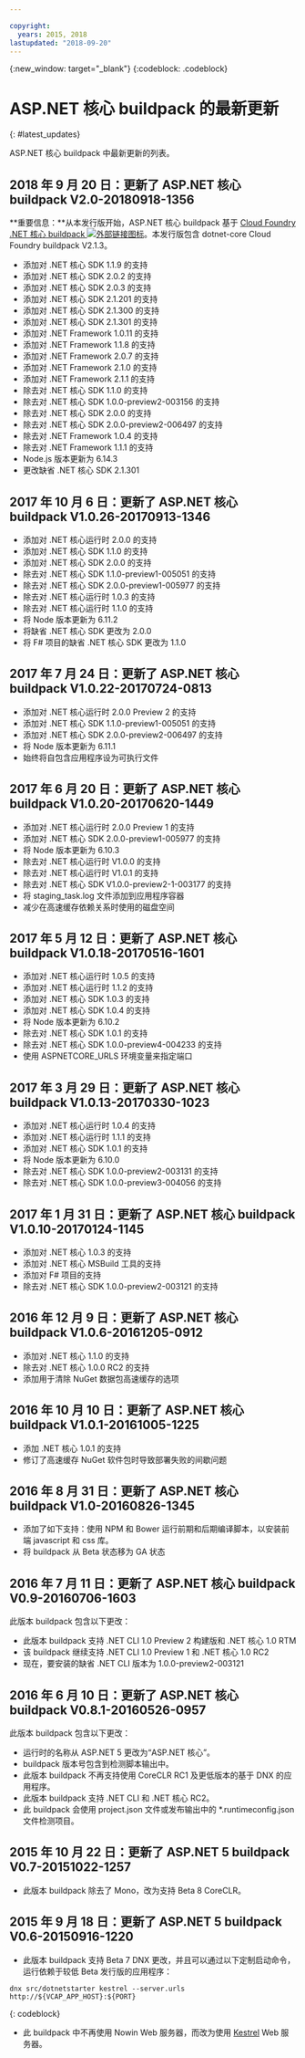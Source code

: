 ```yaml
---

copyright:
  years: 2015, 2018
lastupdated: "2018-09-20"
---
```


{:new_window: target="_blank"}
{:codeblock: .codeblock}

# ASP.NET 核心 buildpack 的最新更新
{: #latest_updates}

ASP.NET 核心 buildpack 中最新更新的列表。

## 2018 年 9 月 20 日：更新了 ASP.NET 核心 buildpack V2.0-20180918-1356

**重要信息：**从本发行版开始，ASP.NET 核心 buildpack 基于 [Cloud Foundry .NET 核心 buildpack ![外部链接图标](../../icons/launch-glyph.svg "外部链接图标")](https://docs.cloudfoundry.org/buildpacks/dotnet-core/index.html)。本发行版包含 dotnet-core Cloud Foundry buildpack V2.1.3。

* 添加对 .NET 核心 SDK 1.1.9 的支持
* 添加对 .NET 核心 SDK 2.0.2 的支持
* 添加对 .NET 核心 SDK 2.0.3 的支持
* 添加对 .NET 核心 SDK 2.1.201 的支持
* 添加对 .NET 核心 SDK 2.1.300 的支持
* 添加对 .NET 核心 SDK 2.1.301 的支持
* 添加对 .NET Framework 1.0.11 的支持
* 添加对 .NET Framework 1.1.8 的支持
* 添加对 .NET Framework 2.0.7 的支持
* 添加对 .NET Framework 2.1.0 的支持
* 添加对 .NET Framework 2.1.1 的支持
* 除去对 .NET 核心 SDK 1.1.0 的支持
* 除去对 .NET 核心 SDK 1.0.0-preview2-003156 的支持
* 除去对 .NET 核心 SDK 2.0.0 的支持
* 除去对 .NET 核心 SDK 2.0.0-preview2-006497 的支持
* 除去对 .NET Framework 1.0.4 的支持
* 除去对 .NET Framework 1.1.1 的支持
* Node.js 版本更新为 6.14.3
* 更改缺省 .NET 核心 SDK 2.1.301

## 2017 年 10 月 6 日：更新了 ASP.NET 核心 buildpack V1.0.26-20170913-1346
* 添加对 .NET 核心运行时 2.0.0 的支持
* 添加对 .NET 核心 SDK 1.1.0 的支持
* 添加对 .NET 核心 SDK 2.0.0 的支持
* 除去对 .NET 核心 SDK 1.1.0-preview1-005051 的支持
* 除去对 .NET 核心 SDK 2.0.0-preview1-005977 的支持
* 除去对 .NET 核心运行时 1.0.3 的支持
* 除去对 .NET 核心运行时 1.1.0 的支持
* 将 Node 版本更新为 6.11.2
* 将缺省 .NET 核心 SDK 更改为 2.0.0
* 将 F# 项目的缺省 .NET 核心 SDK 更改为 1.1.0

## 2017 年 7 月 24 日：更新了 ASP.NET 核心 buildpack V1.0.22-20170724-0813 

* 添加对 .NET 核心运行时 2.0.0 Preview 2 的支持
* 添加对 .NET 核心 SDK 1.1.0-preview1-005051 的支持
* 添加对 .NET 核心 SDK 2.0.0-preview2-006497 的支持
* 将 Node 版本更新为 6.11.1
* 始终将自包含应用程序设为可执行文件

## 2017 年 6 月 20 日：更新了 ASP.NET 核心 buildpack V1.0.20-20170620-1449

* 添加对 .NET 核心运行时 2.0.0 Preview 1 的支持
* 添加对 .NET 核心 SDK 2.0.0-preview1-005977 的支持
* 将 Node 版本更新为 6.10.3
* 除去对 .NET 核心运行时 V1.0.0 的支持
* 除去对 .NET 核心运行时 V1.0.1 的支持
* 除去对 .NET 核心 SDK V1.0.0-preview2-1-003177 的支持
* 将 staging_task.log 文件添加到应用程序容器
* 减少在高速缓存依赖关系时使用的磁盘空间

## 2017 年 5 月 12 日：更新了 ASP.NET 核心 buildpack V1.0.18-20170516-1601

* 添加对 .NET 核心运行时 1.0.5 的支持
* 添加对 .NET 核心运行时 1.1.2 的支持
* 添加对 .NET 核心 SDK 1.0.3 的支持
* 添加对 .NET 核心 SDK 1.0.4 的支持
* 将 Node 版本更新为 6.10.2
* 除去对 .NET 核心 SDK 1.0.1 的支持
* 除去对 .NET 核心 SDK 1.0.0-preview4-004233 的支持
* 使用 ASPNETCORE_URLS 环境变量来指定端口

## 2017 年 3 月 29 日：更新了 ASP.NET 核心 buildpack V1.0.13-20170330-1023

* 添加对 .NET 核心运行时 1.0.4 的支持
* 添加对 .NET 核心运行时 1.1.1 的支持
* 添加对 .NET 核心 SDK 1.0.1 的支持
* 将 Node 版本更新为 6.10.0
* 除去对 .NET 核心 SDK 1.0.0-preview2-003131 的支持
* 除去对 .NET 核心 SDK 1.0.0-preview3-004056 的支持

## 2017 年 1 月 31 日：更新了 ASP.NET 核心 buildpack V1.0.10-20170124-1145

* 添加对 .NET 核心 1.0.3 的支持
* 添加对 .NET 核心 MSBuild 工具的支持
* 添加对 F# 项目的支持
* 除去对 .NET 核心 SDK 1.0.0-preview2-003121 的支持

## 2016 年 12 月 9 日：更新了 ASP.NET 核心 buildpack V1.0.6-20161205-0912

* 添加对 .NET 核心 1.1.0 的支持
* 除去对 .NET 核心 1.0.0 RC2 的支持
* 添加用于清除 NuGet 数据包高速缓存的选项

## 2016 年 10 月 10 日：更新了 ASP.NET 核心 buildpack V1.0.1-20161005-1225

* 添加 .NET 核心 1.0.1 的支持
* 修订了高速缓存 NuGet 软件包时导致部署失败的间歇问题

## 2016 年 8 月 31 日：更新了 ASP.NET 核心 buildpack V1.0-20160826-1345

* 添加了如下支持：使用 NPM 和 Bower 运行前期和后期编译脚本，以安装前端 javascript 和 css 库。
* 将 buildpack 从 Beta 状态移为 GA 状态

## 2016 年 7 月 11 日：更新了 ASP.NET 核心 buildpack V0.9-20160706-1603

此版本 buildpack 包含以下更改：

* 此版本 buildpack 支持 .NET CLI 1.0 Preview 2 构建版和 .NET 核心 1.0 RTM
* 该 buildpack 继续支持 .NET CLI 1.0 Preview 1 和 .NET 核心 1.0 RC2
* 现在，要安装的缺省 .NET CLI 版本为 1.0.0-preview2-003121

## 2016 年 6 月 10 日：更新了 ASP.NET 核心 buildpack V0.8.1-20160526-0957

此版本 buildpack 包含以下更改：

* 运行时的名称从 ASP.NET 5 更改为“ASP.NET 核心”。
* buildpack 版本号包含到检测脚本输出中。
* 此版本 buildpack 不再支持使用 CoreCLR RC1 及更低版本的基于 DNX 的应用程序。
* 此版本 buildpack 支持 .NET CLI 和 .NET 核心 RC2。
* 此 buildpack 会使用 project.json 文件或发布输出中的 *.runtimeconfig.json 文件检测项目。

## 2015 年 10 月 22 日：更新了 ASP.NET 5 buildpack V0.7-20151022-1257

* 此版本 buildpack 除去了 Mono，改为支持 Beta 8 CoreCLR。

## 2015 年 9 月 18 日：更新了 ASP.NET 5 buildpack V0.6-20150916-1220

* 此版本 buildpack 支持 Beta 7 DNX 更改，并且可以通过以下定制启动命令，运行依赖于较低 Beta 发行版的应用程序：

```
dnx src/dotnetstarter kestrel --server.urls http://${VCAP_APP_HOST}:${PORT}
```
{: codeblock}

* 此 buildpack 中不再使用 Nowin Web 服务器，而改为使用 [Kestrel](https://github.com/aspnet/KestrelHttpServer) Web 服务器。
